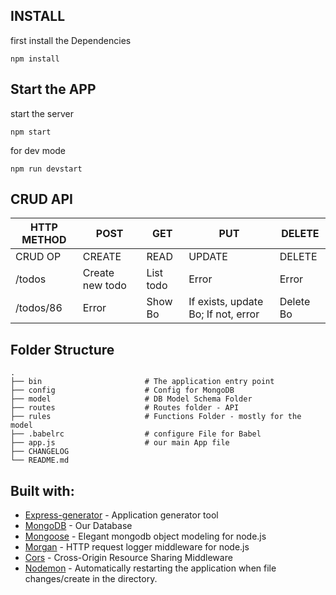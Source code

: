## INSTALL

first install the Dependencies
```
npm install
```


## Start the APP
start the server
```
npm start
```

for dev mode
```
npm run devstart
```

## CRUD API ##
| HTTP METHOD | POST             | GET       | PUT         | DELETE |
| ----------- | ---------------- | --------- | ----------- | ------ |
| CRUD OP     | CREATE           | READ      | UPDATE      | DELETE |
| /todos      | Create new todo  | List todo | Error       | Error  |
| /todos/86   | Error            | Show Bo   | If exists, update Bo; If not, error | Delete Bo |


## Folder Structure

    .
    ├── bin                       # The application entry point
    ├── config                    # Config for MongoDB
    ├── model                     # DB Model Schema Folder
    ├── routes                    # Routes folder - API
    ├── rules                     # Functions Folder - mostly for the model
    ├── .babelrc                  # configure File for Babel
    ├── app.js                    # our main App file
    ├── CHANGELOG                 
    └── README.md

## Built with:
* [Express-generator](https://expressjs.com/en/starter/generator.html) -  Application generator tool
* [MongoDB](https://www.mongodb.com/) -  Our Database
* [Mongoose](https://mongoosejs.com/) - Elegant mongodb object modeling for node.js
* [Morgan](https://www.npmjs.com/package/morgan) - HTTP request logger middleware for node.js
* [Cors](https://www.npmjs.com/package/cors) - Cross-Origin Resource Sharing Middleware
* [Nodemon](https://www.npmjs.com/package/nodemon) - Automatically restarting the application when file changes/create in the directory.

